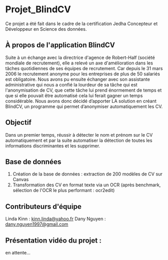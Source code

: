 # Projet_BlindCV

Ce projet a été fait dans le cadre de la certification Jedha Concepteur et Développeur en Science des données.

## À propos de l'application BlindCV
Suite à un échange avec la directrice d'agence de Robert-Half (société mondiale de recrutement), elle a relevé un axe d'amélioration dans les tâches quotidiennes
de ses équipes de recrutement. 
Car depuis le 31 mars 2006 le recrutement anonyme pour les entreprises de plus de 50 salariés est obligatoire.
Nous avons pu ensuite échanger avec son assistante administrative qui nous a confié la lourdeur de sa tâche qui est l'anonymisation de CV, que cette tâche lui prend
énormement de temps et que si elle pouvait être automatisé cela lui ferait gagner un temps considérable.
Nous avons donc décidé d’apporter LA solution en créant BlindCV, un programme qui permet d’anonymiser automatiquement les CV.

## Objectif
Dans un premier temps, réussir à détecter le nom et prénom sur le CV automatiquement et par la suite automatiser la détection de toutes les informations discriminantes
et les supprimer.

## Base de données
1. Création de la base de données : extraction de 200 modèles de CV sur Canvas
2. Transformation des CV en format texte via un OCR (après benchmark, sélection de l'OCR le plus performant : ocr2edit)

## Contributeurs d'équipe
Linda Kinn : kinn.linda@yahoo.fr
Dany Nguyen : dany.nguyen1997@gmail.com

## Présentation vidéo du projet :
en attente...



